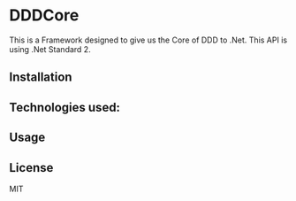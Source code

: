 # DDDCore

This is a Framework designed to give us the Core of DDD to .Net. This API is using .Net Standard 2.


## Installation



## Technologies used:



## Usage



## License

MIT
